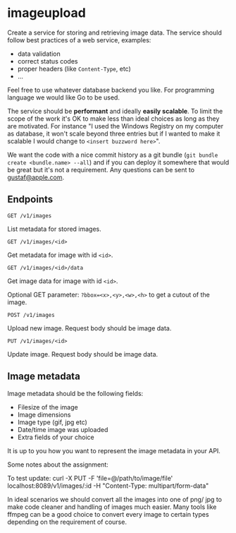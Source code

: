 # imageupload

Create a service for storing and retrieving image data. The service should follow best practices of a web service, examples:

* data validation
* correct status codes
* proper headers (like `Content-Type`, etc)
* ...

Feel free to use whatever database backend you like. For programming language we would like Go to be used.

The service should be **performant** and ideally **easily scalable**. To limit the scope of the work it's OK to make less than ideal choices as long as they are motivated. For instance "I used the Windows Registry on my computer as database, it won't scale beyond three entries but if I wanted to make it scalable I would change to `<insert buzzword here>`".

We want the code with a nice commit history as a git bundle (``git bundle create <bundle.name> --all``) and if you can deploy it somewhere that would be great but it's not a requirement. Any questions can be sent to gustaf@apple.com.

## Endpoints

`GET /v1/images`

List metadata for stored images.

`GET /v1/images/<id>`

Get metadata for image with id `<id>`.

`GET /v1/images/<id>/data` 


Get image data for image with id `<id>`.

Optional GET parameter: `?bbox=<x>,<y>,<w>,<h>` to get a cutout of the image.

`POST /v1/images`

Upload new image. Request body should be image data.

`PUT /v1/images/<id>`

Update image. Request body should be image data.

## Image metadata

Image metadata should be the following fields:

* Filesize of the image
* Image dimensions
* Image type (gif, jpg etc)
* Date/time image was uploaded
* Extra fields of your choice

It is up to you how you want to represent the image metadata in your API.

Some notes about the assignment:

To test update:
curl -X PUT -F 'file=@/path/to/image/file' localhost:8089/v1/images/:id -H "Content-Type: multipart/form-data"

In ideal scenarios we should convert all the images into one of png/ jpg to make code cleaner and handling of images much easier.
Many tools like ffmpeg can be a good choice to convert every image to certain types depending on the requirement of course.